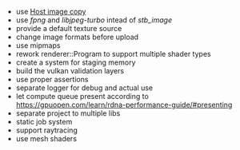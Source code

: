 - use [Host image copy](https://docs.vulkan.org/samples/latest/samples/extensions/host_image_copy/README.html)
- use _fpng_ and _libjpeg-turbo_ intead of _stb_image_ 
- provide a default texture source
- change image formats before upload
- use mipmaps
- rework renderer::Program to support multiple shader types
- create a system for staging memory
- build the vulkan validation layers
- use proper assertions
- separate logger for debug and actual use
- let compute queue present according to https://gpuopen.com/learn/rdna-performance-guide/#presenting
- separate project to multiple libs
- static job system
- support raytracing
- use mesh shaders
